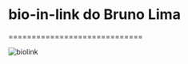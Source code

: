 # bio-in-link do Bruno Lima
=============================

![biolink](https://user-images.githubusercontent.com/80166382/209736801-b3644135-2886-4423-963f-84cadb7a5222.png)
